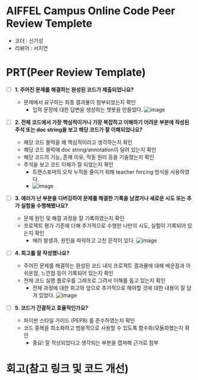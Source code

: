 # AIFFEL Campus Online Code Peer Review Templete
- 코더 : 신기성
- 리뷰어 : 서지연


# PRT(Peer Review Template)
- [ ]  **1. 주어진 문제를 해결하는 완성된 코드가 제출되었나요?**
    - 문제에서 요구하는 최종 결과물이 첨부되었는지 확인
        - 입력 문장에 대한 답변을 생성하는 챗봇을 만들었다. 
    ![image](https://github.com/user-attachments/assets/edd44efc-fa8a-454f-835f-209bab2dedd5)

- [ ]  **2. 전체 코드에서 가장 핵심적이거나 가장 복잡하고 이해하기 어려운 부분에 작성된 
주석 또는 doc string을 보고 해당 코드가 잘 이해되었나요?**
    - 해당 코드 블럭을 왜 핵심적이라고 생각하는지 확인
    - 해당 코드 블럭에 doc string/annotation이 달려 있는지 확인
    - 해당 코드의 기능, 존재 이유, 작동 원리 등을 기술했는지 확인
    - 주석을 보고 코드 이해가 잘 되었는지 확인
        - 트랜스포머의 오차 누적을 줄이기 위해 teacher forcing 방식을 사용하였다. 
        - ![image](https://github.com/user-attachments/assets/c3465161-04fd-4f87-b2ba-1d65bb9045e5)

- [ ]  **3. 에러가 난 부분을 디버깅하여 문제를 해결한 기록을 남겼거나
새로운 시도 또는 추가 실험을 수행해봤나요?**
    - 문제 원인 및 해결 과정을 잘 기록하였는지 확인
    - 프로젝트 평가 기준에 더해 추가적으로 수행한 나만의 시도, 
    실험이 기록되어 있는지 확인
      - 에러 발생과, 원인을 파악하고 고친 흔적이 있다. 
        ![image](https://github.com/user-attachments/assets/81e79b43-f5cb-468f-9ee1-2d4f27080bd9)

- [ ]  **4. 회고를 잘 작성했나요?**
    - 주어진 문제를 해결하는 완성된 코드 내지 프로젝트 결과물에 대해
    배운점과 아쉬운점, 느낀점 등이 기록되어 있는지 확인
    - 전체 코드 실행 플로우를 그래프로 그려서 이해를 돕고 있는지 확인
        - 전체 과정에 대한 회고와 앞으로 추가적으로 해야할 것에 대한 내용이 잘 담겨 있었다. 
        ![image](https://github.com/user-attachments/assets/b45e2ad4-1bb9-41e0-a179-6d0624fc24ec)

- [ ]  **5. 코드가 간결하고 효율적인가요?**
    - 파이썬 스타일 가이드 (PEP8) 를 준수하였는지 확인
    - 코드 중복을 최소화하고 범용적으로 사용할 수 있도록 함수화/모듈화했는지 확인
        - 중요! 잘 작성되었다고 생각되는 부분을 캡쳐해 근거로 첨부


# 회고(참고 링크 및 코드 개선)
```

```
